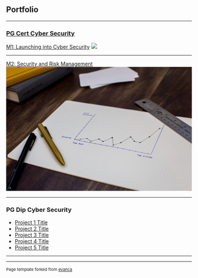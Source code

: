 ## Portfolio

---

### <a href="https://online.essex.ac.uk/courses/pg-cert-cyber-security/"> PG Cert Cyber Security </a>

[M1: Launching into Cyber Security](/e-Portfolio/m1)
<img src="images/m1_thumbnail.jpg?raw=true"/>

---
[M2: Security and Risk Management](/e-Portfolio/m2)
<img src="images/m2_thumbnail.jpg?raw=true"/>

---

### PG Dip Cyber Security

- [Project 1 Title](http://example.com/)
- [Project 2 Title](http://example.com/)
- [Project 3 Title](http://example.com/)
- [Project 4 Title](http://example.com/)
- [Project 5 Title](http://example.com/)

---




---
<p style="font-size:11px">Page template forked from <a href="https://github.com/evanca/quick-portfolio">evanca</a></p>
<!-- Remove above link if you don't want to attibute -->
